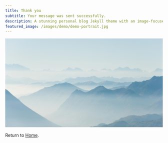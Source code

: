 ```yaml
---
title: Thank you
subtitle: Your message was sent successfully.
description: A stunning personal blog Jekyll theme with an image-focused design.
featured_image: /images/demo/demo-portrait.jpg
---
```


![](/images/thankyou.jpg)

Return to [Home](/).